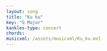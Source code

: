 ```yaml
---
layout: song
title: "Ku ku"
key: "G Major"
kankles-type: concert
chords:
musicxml: /assets/musicxml/Ku_ku.mxl
---
```


